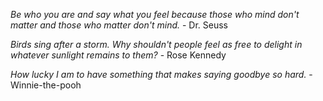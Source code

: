 *Be who you are and say what you feel because those who mind don't matter and those who matter don't mind.* - Dr. Seuss

*Birds sing after a storm. Why shouldn't people feel as free to delight in whatever sunlight remains to them?* - Rose Kennedy

*How lucky I am to have something that makes saying goodbye so hard.* - Winnie-the-pooh

